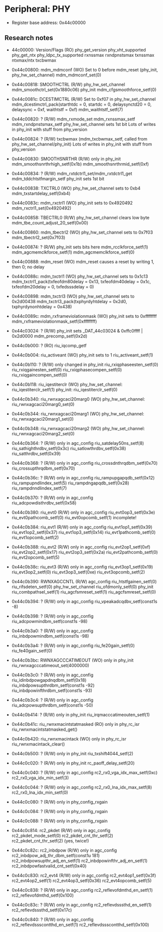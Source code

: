 # Peripheral: PHY

- Register base address: 0x44c00000

## Research notes

- 44c00000: Version/Flags (RO)
  phy_get_version
  phy_vht_supported
  phy_get_ntx
  phy_ldpc_tx_supported
  rxnssmax
  rxndpnstsmax
  txnssmax
  ntxmax/ntx
  txcbwmax

- 0x44c00800: mdm_mdmconf (WO)
  Set to 0 before mdm_reset (phy_init, phy_hw_set_channel)
  mdm_mdmconf_set(0)
  
- 0x44c00818: SMOOTHCTRL (R/W)
  phy_hw_set_channel
    mdm_smoothctrl_set(0x1880c06)
  phy_init
    mdm_cfgsmoothforce_setf(0)
  
- 0x44c0081c: DCESTIMCTRL (R/W)
  Set to 0xf07 in phy_hw_set_channel
    mdm_dcestimctrl_pack(starthtdc = 0, startdc = 0, delaysynctd20 = 0, delaysync = 0xf, waithtstf = 0xf)
    mdm_waithtstf_setf(7)
  
- 0x44c00820: ? (R/W)
  mdm_rxmode_set
  mdm_rxnssmax_setf
  mdm_rxndpnstsmax_setf
  phy_hw_set_channel sets 1st bit
  Lots of writes in phy_init with stuff from phy_version
  
- 0x44c00824: ? (R/W)
  txcbwmax (mdm_txcbwmax_setf, called from phy_hw_set_channel/phy_init)
  Lots of writes in phy_init with stuff from phy_version
  
- 0x44c00830: SMOOTHSNRTHR (R/W)
  only in phy_init
    mdm_smoothsnrthrhigh_setf(0x1b)
    mdm_smoothsnrthrmid_setf(0xf)
  
- 0x44c00834: ? (R/W)
  mdm_rxtdctrl1_set/mdm_rxtdctrl1_get
  mdm_tddchtstfmargin_setf
  phy_init sets 1st bit
  
- 0x44c00838: TXCTRL0 (WO)
  phy_hw_set_channel sets to 0xb4
  mdm_txstartdelay_setf(0xb4)
  
- 0x44c0083c: mdm_rxctrl1 (WO)
  phy_init sets to 0x4920492
  mdm_rxctrl1_set(0x4920492)
  
- 0x44c00858: TBECTRL0 (R/W)
  phy_hw_set_channel clears low byte
  mdm_tbe_count_adjust_20_setf(0x00)
  
- 0x44c00860: mdm_tbectrl2 (WO)
  phy_hw_set_channel sets to 0x7f03
  mdm_tbectrl2_set(0x7f03)
  
- 0x44c00874: ? (R/W)
  phy_init sets bits here
  mdm_rcclkforce_setf(1)
  mdm_agcmemclkforce_setf(1)
  mdm_agcmemclkforce_setf(0)

- 0x44c00888: mdm_reset (WO)
  mdm_reset causes a reset by writing 1, then 0; no delay
  
- 0x44c0088c: mdm_txctrl1 (WO)
  phy_hw_set_channel sets to 0x1c13
  mdm_txctrl1_pack(txfeofdm80delay = 0x13, txfeofdm40delay = 0x1c, txfeofdm20delay = 0, txfedsssdelay = 0)
 
- 0x44c00898: mdm_txctrl3 (WO)
  phy_hw_set_channel sets to 0x2d00438
  mdm_txctrl3_pack(txphyrdyhtdelay = 0x2d0, txphyrdynonhtdelay = 0x438)
  
- 0x44c0089c: mdm_rxframeviolationmask (WO)
  phy_init sets to 0xffffffff
  mdm_rxframeviolationmask_setf(0xffffffff)
  
- 0x44c03024: ? (R/W)
  phy_init sets _DAT_44c03024 & 0xffc0ffff | 0x2d0000
  mdm_precomp_setf(0x2d)
  
- 0x44c0b000: ? (RO)
  riu_iqcomp_getf
  
- 0x44c0b004: riu_activeant (WO)
  phy_init sets to 1
  riu_activeant_setf(1)

- 0x44c0b110: ? (R/W)
  only changed in phy_init
  riu_rxiqphaseesten_setf(0)
  riu_rxiqgainesten_setf(0)
  riu_rxiqphasecompen_setf(0)
  riu_rxiqgaincompen_setf(0)

- 0x44c0b118: riu_iqestiterclr (WO)
  phy_hw_set_channel: riu_iqestiterclr_setf(1)
  phy_init: riu_iqestiterclr_setf(0)

- 0x44c0b340: riu_rwnxagcaci20marg0 (WO)
  phy_hw_set_channel: riu_rwnxagcaci20marg0_set(0)

- 0x44c0b344: riu_rwnxagcaci20marg1 (WO)
  phy_hw_set_channel: riu_rwnxagcaci20marg1_set(0)

- 0x44c0b348: riu_rwnxagcaci20marg2 (WO)
  phy_hw_set_channel: riu_rwnxagcaci20marg2_set(0)

- 0x44c0b364: ? (R/W)
  only in agc_config
    riu_satdelay50ns_setf(8)
    riu_sathighthrdbv_setf(0x3c)
    riu_satlowthrdbv_setf(0x38)
    riu_satthrdbv_setf(0x39)

- 0x44c0b368: ? (R/W)
  only in agc_config
    riu_crossdnthrqdbm_setf(0x70)
    riu_crossupthrqdbm_setf(0x70)

- 0x44c0b36c: ? (R/W)
  only in agc_config
    riu_rampupgapqdb_setf(0x12)
    riu_rampupndlindex_setf(5)
    riu_rampdngapqdb_setf(0x28)
    riu_rampdnndlindex_setf(7)

- 0x44c0b370: ? (R/W)
  only in agc_config
    riu_adcpowdisthrdbv_setf(0x58)

- 0x44c0b380: riu_evt0 (R/W)
  only in agc_config
    riu_evt0op3_setf(0x3e)
    riu_evt0pathcomb_setf(0)
    riu_evt0opcomb_setf(1)
    incomplete!

- 0x44c0b384: riu_evt1 (R/W)
  only in agc_config
    riu_evt1op1_setf(0x39)
    riu_evt1op2_setf(0x37)
    riu_evt1op3_setf(0x14)
    riu_evt1pathcomb_setf(0)
    riu_evt1opcomb_setf(2)

- 0x44c0b388: riu_evt2 (R/W)
  only in agc_config
    riu_evt2op1_setf(0xf)
    riu_evt2op2_setf(0x17)
    riu_evt2op3_setf(0x2a)
    riu_evt2pathcomb_setf(0)
    riu_evt2opcomb_setf(5)

- 0x44c0b38c: riu_evt3 (R/W)
  only in agc_config
    riu_evt3op1_setf(0x19)
    riu_evt3op2_setf(0)
    riu_evt3op3_setf(0xe)
    riu_evt3opcomb_setf(2)

- 0x44c0b390: RWNXAGCCNTL (R/W)
  agc_config
    riu_htstfgainen_setf(0)
    riu_rifsdeten_setf(0)
  phy_hw_set_channel
    riu_ofdmonly_setf(0)
  phy_init
    riu_combpathsel_setf(1)
    riu_agcfsmreset_setf(1)
    riu_agcfsmreset_setf(0)

- 0x44c0b394: ? (R/W)
  only in agc_config
    riu_vpeakadcqdbv_setf(const1s -8)

- 0x44c0b398: ? (R/W)
  only in agc_config
    riu_adcpowmindbm_setf(const1s -98)

- 0x44c0b3a0: ? (R/W)
  only in agc_config
    riu_inbdpowmindbm_setf(const1s -98)

- 0x44c0b3a4: ? (R/W)
  only in agc_config
    riu_fe20gain_setf(0)
    riu_fe40gain_setf(0)

- 0x44c0b3bc: RWNXAGCCCATIMEOUT (WO)
  only in phy_init
    riu_rwnxagcccatimeout_set(4000000)

- 0x44c0b3c0: ? (R/W)
  only in agc_config
    riu_idinbdpowgapdnqdbm_setf(0x18)
    riu_inbdpowsupthrdbm_setf(const1s -92)
    riu_inbdpowinfthrdbm_setf(const1s -93)

- 0x44c0b3c4: ? (R/W)
  only in agc_config
    riu_adcpowsupthrdbm_setf(const1s -50)

- 0x44c0b414: ? (R/W)
  only in phy_init
    riu_irqmacccatimeouten_setf(1)

- 0x44c0b41c: riu_rwnxmacintstatmasked (RO)
  only in phy_rc_isr
    riu_rwnxmacintstatmasked_get()

- 0x44c0b420: riu_rwnxmacintack (WO)
  only in phy_rc_isr
    riu_rwnxmacintack_clear(<value from riu_rwnxmacintstatmasked>)

- 0x44c0b500: ? (R/W)
  only in phy_init
    riu_txshift4044_setf(2)

- 0x44c0c020: ? (R/W)
  only in phy_init
    rc_paoff_delay_setf(20)

- 0x44c0c040: ? (R/W)
  only in agc_config
    rc2_rx0_vga_idx_max_setf(0xc)
    rc2_rx0_vga_idx_min_setf(3)

- 0x44c0c044: ? (R/W)
  only in agc_config
    rc2_rx0_lna_idx_max_setf(8)
    rc2_rx0_lna_idx_min_setf(0)

- 0x44c0c080: ? (R/W)
  only in phy_config_rxgain

- 0x44c0c084: ? (R/W)
  only in phy_config_rxgain

- 0x44c0c088: ? (R/W)
  only in phy_config_rxgain

- 0x44c0c814: rc2_pkdet (R/W)
  only in agc_config
    rc2_pkdet_mode_setf(0)
    rc2_pkdet_cnt_thr_setf(2)
    rc2_pkdet_cnt_thr_setf(2) (yes, twice!)

- 0x44c0c82c: rc2_inbdpow (R/W)
  only in agc_config
    rc2_inbdpow_adj_thr_dbm_setf(const1u 181)
    rc2_inbdpowsupthr_adj_en_setf(1)
    rc2_inbdpowinfthr_adj_en_setf(1)
    rc2_inbdpowfastvalid_cnt_setf(0x40)

- 0x44c0c830: rc2_evt4 (R/W)
  only in agc_config
    rc2_evt4op1_setf(0x3f)
    rc2_evt4op2_setf(1)
    rc2_evt4op3_setf(0x36)
    rc2_evt4opcomb_setf(5)

- 0x44c0c838: ? (R/W)
  only in agc_config
    rc2_reflevofdmthd_en_setf(1)
    rc2_reflevofdmthd_setf(0x100)

- 0x44c0c83c: ? (R/W)
  only in agc_config
    rc2_reflevdsssthd_en_setf(1)
    rc2_reflevdsssthd_setf(0x17c)

- 0x44c0c840: ? (R/W)
  only in agc_config
    rc2_reflevdssscontthd_en_setf(1)
    rc2_reflevdssscontthd_setf(0x100)
